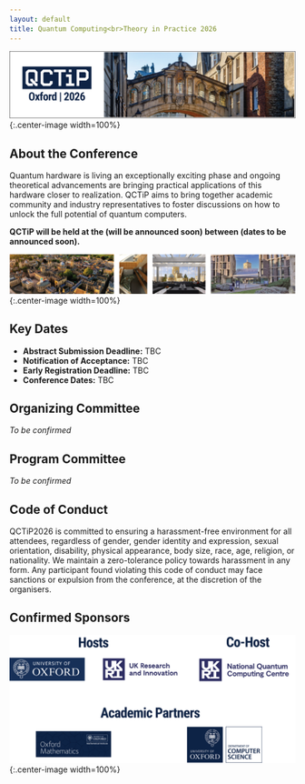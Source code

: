 ```yaml
---
layout: default
title: Quantum Computing<br>Theory in Practice 2026
---
```


![Oxford Bridge of Sighs](assets/images/cover.png){:.center-image width=100%}

## About the Conference

Quantum hardware is living an exceptionally exciting phase and ongoing theoretical advancements are bringing practical applications of this hardware closer to realization. QCTiP aims to bring together academic community and industry representatives to foster discussions on how to unlock the full potential of quantum computers.

**QCTiP will be held at the (will be announced soon) between (dates to be announced soon).**


![Oxford Venue](assets/images/venue1.png){:.center-image width=100%}

## Key Dates

- **Abstract Submission Deadline:** TBC
- **Notification of Acceptance:** TBC
- **Early Registration Deadline:** TBC
- **Conference Dates:** TBC


## Organizing Committee

_To be confirmed_

## Program Committee

_To be confirmed_

## Code of Conduct

QCTiP2026 is committed to ensuring a harassment-free environment for all attendees, regardless of gender, gender identity and expression, sexual orientation, disability, physical appearance, body size, race, age, religion, or nationality. We maintain a zero-tolerance policy towards harassment in any form. Any participant found violating this code of conduct may face sanctions or expulsion from the conference, at the discretion of the organisers.

<!--
TODO: provide details for reporting CoC violations and getting local support. (see QCTiP 2025 website for example)
-->

## Confirmed Sponsors

![Acknowledgments](assets/images/sponsors.png){:.center-image width=100%}